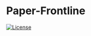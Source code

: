 # Paper-Frontline
[![License](https://img.shields.io/badge/GitHub-100000?style=for-the-badge&logo=github&logoColor=white)](https://www.apache.org/licenses/LICENSE-2.0)
